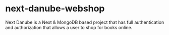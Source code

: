 # next-danube-webshop
Next Danube is a Next &amp; MongoDB based project that has full authentication and authorization that allows a user to shop for books online. 
